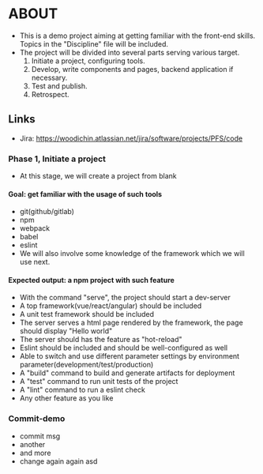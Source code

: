 # ABOUT

- This is a demo project aiming at getting familiar with the front-end skills. Topics in the "Discipline" file will be included.
- The project will be divided into several parts serving various target.
  1. Initiate a project, configuring tools.
  2. Develop, write components and pages, backend application if necessary.
  3. Test and publish.
  4. Retrospect.

## Links

- Jira: <https://woodichin.atlassian.net/jira/software/projects/PFS/code>

### Phase 1, Initiate a project

- At this stage, we will create a project from blank

#### Goal: get familiar with the usage of such tools

- git(github/gitlab)
- npm
- webpack
- babel
- eslint
- We will also involve some knowledge of the framework which we will use next.

#### Expected output: a npm project with such feature

- With the command "serve", the project should start a dev-server
- A top framework(vue/react/angular) should be included
- A unit test framework should be included
- The server serves a html page rendered by the framework, the page should display "Hello world"
- The server should has the feature as "hot-reload"
- Eslint should be included and should be well-configured as well
- Able to switch and use different parameter settings by environment parameter(development/test/production)
- A "build" command to build and generate artifacts for deployment
- A "test" command to run unit tests of the project
- A "lint" command to run a eslint check
- Any other feature as you like

### Commit-demo

- commit msg
- another
- and more
- change again again   asd
